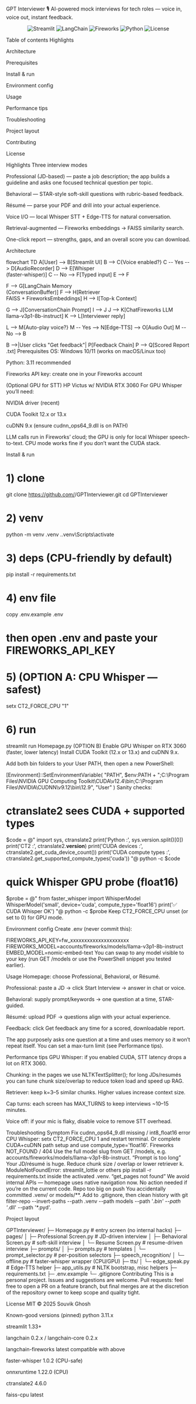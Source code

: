 GPT Interviewer 🎙️
AI-powered mock interviews for tech roles — voice in, voice out, instant feedback.

<p align="center"> <img alt="Streamlit" src="https://img.shields.io/badge/Frontend-Streamlit-ff4c2e?logo=streamlit&logoColor=white"> <img alt="LangChain" src="https://img.shields.io/badge/Framework-LangChain-000"> <img alt="Fireworks" src="https://img.shields.io/badge/LLM-Fireworks_AI-ffcc00"> <img alt="Python" src="https://img.shields.io/badge/Python-3.11-blue?logo=python"> <img alt="License" src="https://img.shields.io/badge/License-MIT-green"> </p>
Table of contents
Highlights

Architecture

Prerequisites

Install & run

Environment config

Usage

Performance tips

Troubleshooting

Project layout

Contributing

License

Highlights
Three interview modes

Professional (JD-based) — paste a job description; the app builds a guideline and asks one focused technical question per topic.

Behavioral — STAR-style soft-skill questions with rubric-based feedback.

Résumé — parse your PDF and drill into your actual experience.

Voice I/O — local Whisper STT + Edge-TTS for natural conversation.

Retrieval-augmented — Fireworks embeddings → FAISS similarity search.

One-click report — strengths, gaps, and an overall score you can download.

Architecture

flowchart TD
  A[User] --> B[Streamlit UI]
  B --> C{Voice enabled?}
  C -- Yes --> D[AudioRecorder]
  D --> E[Whisper<br/>(faster-whisper)]
  C -- No --> F[Typed input]
  E --> F

  F --> G[LangChain Memory<br/>(ConversationBuffer)]
  F --> H[Retriever<br/>FAISS + FireworksEmbeddings]
  H --> I[Top-k Context]

  G --> J[ConversationChain Prompt]
  I --> J
  J --> K[ChatFireworks LLM<br/>llama-v3p1-8b-instruct]
  K --> L[Interviewer reply]

  L --> M{Auto-play voice?}
  M -- Yes --> N[Edge-TTS] --> O[Audio Out]
  M -- No --> B

  B -->|User clicks "Get feedback"| P[Feedback Chain]
  P --> Q[Scored Report .txt]
Prerequisites
OS: Windows 10/11 (works on macOS/Linux too)

Python: 3.11 recommended

Fireworks API key: create one in your Fireworks account

(Optional GPU for STT) HP Victus w/ NVIDIA RTX 3060
For GPU Whisper you’ll need:

NVIDIA driver (recent)

CUDA Toolkit 12.x or 13.x

cuDNN 9.x (ensure cudnn_ops64_9.dll is on PATH)

LLM calls run in Fireworks’ cloud; the GPU is only for local Whisper speech-to-text. CPU mode works fine if you don’t want the CUDA stack.

Install & run

# 1) clone
git clone https://github.com/<your-username>/GPTInterviewer.git
cd GPTInterviewer

# 2) venv
python -m venv .venv
.\.venv\Scripts\activate

# 3) deps (CPU-friendly by default)
pip install -r requirements.txt

# 4) env file
copy .env.example .env
# then open .env and paste your FIREWORKS_API_KEY

# 5) (OPTION A: CPU Whisper — safest)
setx CT2_FORCE_CPU "1"

# 6) run
streamlit run Homepage.py
(OPTION B) Enable GPU Whisper on RTX 3060 (faster, lower latency)
Install CUDA Toolkit (12.x or 13.x) and cuDNN 9.x.

Add both bin folders to your User PATH, then open a new PowerShell:


[Environment]::SetEnvironmentVariable(
  "PATH",
  $env:PATH + ";C:\Program Files\NVIDIA GPU Computing Toolkit\CUDA\v12.4\bin;C:\Program Files\NVIDIA\CUDNN\v9.12\bin\12.9",
  "User"
)
Sanity checks:


# ctranslate2 sees CUDA + supported types
$code = @"
import sys, ctranslate2
print('Python :', sys.version.split()[0])
print('CT2    :', ctranslate2.__version__)
print('CUDA devices        :', ctranslate2.get_cuda_device_count())
print('CUDA compute types  :', ctranslate2.get_supported_compute_types('cuda'))
"@
python -c $code

# quick Whisper GPU probe (float16)
$probe = @"
from faster_whisper import WhisperModel
WhisperModel('small', device='cuda', compute_type='float16')
print('✅ CUDA Whisper OK')
"@
python -c $probe
Keep CT2_FORCE_CPU unset (or set to 0) for GPU mode.

Environment config
Create .env (never commit this):


FIREWORKS_API_KEY=fw_xxxxxxxxxxxxxxxxxxxxx
FIREWORKS_MODEL=accounts/fireworks/models/llama-v3p1-8b-instruct
EMBED_MODEL=nomic-embed-text
You can swap to any model visible to your key (run GET /models or use the PowerShell snippet you tested earlier).

Usage
Homepage: choose Professional, Behavioral, or Résumé.

Professional: paste a JD → click Start Interview → answer in chat or voice.

Behavioral: supply prompt/keywords → one question at a time, STAR-guided.

Résumé: upload PDF → questions align with your actual experience.

Feedback: click Get feedback any time for a scored, downloadable report.

The app purposely asks one question at a time and uses memory so it won’t repeat itself. You can set a max-turn limit (see Performance tips).

Performance tips
GPU Whisper: if you enabled CUDA, STT latency drops a lot on RTX 3060.

Chunking: in the pages we use NLTKTextSplitter(); for long JDs/resumés you can tune chunk size/overlap to reduce token load and speed up RAG.

Retriever: keep k=3–5 similar chunks. Higher values increase context size.

Cap turns: each screen has MAX_TURNS to keep interviews ~10–15 minutes.

Voice off: if your mic is flaky, disable voice to remove STT overhead.

Troubleshooting
Symptom	Fix
cudnn_ops64_9.dll missing / int8_float16 error	CPU Whisper: setx CT2_FORCE_CPU 1 and restart terminal. Or complete CUDA+cuDNN path setup and use compute_type='float16'.
Fireworks NOT_FOUND / 404	Use the full model slug from GET /models, e.g. accounts/fireworks/models/llama-v3p1-8b-instruct.
“Prompt is too long”	Your JD/résumé is huge. Reduce chunk size / overlap or lower retriever k.
ModuleNotFoundError: streamlit_lottie or others	pip install -r requirements.txt inside the activated .venv.
“get_pages not found”	We avoid internal APIs — homepage uses native navigation now. No action needed if you’re on the current code.
Repo too big on push	You accidentally committed .venv/ or models/**. Add to .gitignore, then clean history with git filter-repo --invert-paths --path .venv --path models --path '*.bin' --path '*.dll' --path '*.pyd'.

Project layout

GPTInterviewer/
├─ Homepage.py                 # entry screen (no internal hacks)
├─ pages/
│  ├─ Professional Screen.py   # JD-driven interview
│  ├─ Behavioral Screen.py     # soft-skill interview
│  └─ Resume Screen.py         # resume-driven interview
├─ prompts/
│  ├─ prompts.py               # templates
│  └─ prompt_selector.py       # per-position selectors
├─ speech_recognition/
│  └─ offline.py               # faster-whisper wrapper (CPU/GPU)
├─ tts/
│  └─ edge_speak.py            # Edge-TTS helper
├─ app_utils.py                # NLTK bootstrap, misc helpers
├─ requirements.txt
├─ .env.example
└─ .gitignore
Contributing
This is a personal project. Issues and suggestions are welcome.
Pull requests: feel free to open a PR on a feature branch, but final merges are at the discretion of the repository owner to keep scope and quality tight.

License
MIT © 2025 Souvik Ghosh

Known-good versions (pinned)
python 3.11.x

streamlit 1.33+

langchain 0.2.x / langchain-core 0.2.x

langchain-fireworks latest compatible with above

faster-whisper 1.0.2 (CPU-safe)

onnxruntime 1.22.0 (CPU)

ctranslate2 4.6.0

faiss-cpu latest
